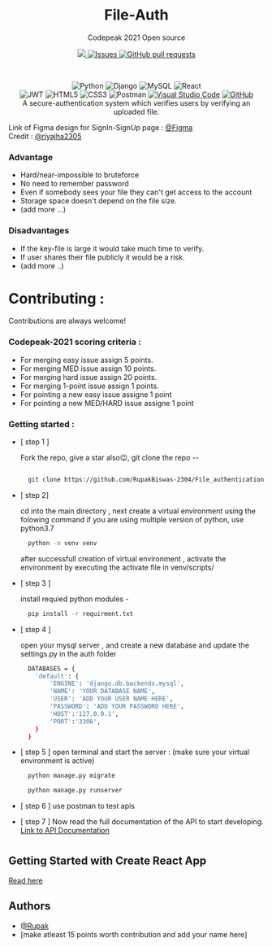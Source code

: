 

<!-- markdownlint-configure-file {
  "MD013": {
    "code_blocks": false,
    "tables": false
  },
  "MD033": false,
  "MD041": false
} -->
<div align="center">

# File-Auth

Codepeak 2021 Open source 
<p align="center">
    <a href="https://www.codepeak.tech/">
      <img src="https://img.shields.io/badge/Codepeak-2021-blue" />
    </a>
    <a href="https://github.com/RupakBiswas-2304/File_authentication/issues">
      <img alt="Issues" src="https://img.shields.io/github/issues/RupakBiswas-2304/File_authentication?color=0088ff" />
    </a>
    <a href="https://github.com/RupakBiswas-2304/File_authentication/pulls">
      <img alt="GitHub pull requests" src="https://img.shields.io/github/issues-pr/RupakBiswas-2304/File_authentication?color=0088ff" />
    </a>
  </p>
  <br/>
<!-- [![codepeak](https://img.shields.io/badge/Codepeak-2021-blue)](https://www.codepeak.tech/) -->

![Python](https://img.shields.io/badge/python-3670A0?style=for-the-badge&logo=python&logoColor=ffdd54)
![Django](https://img.shields.io/badge/django-%23092E20.svg?style=for-the-badge&logo=django&logoColor=white)
![MySQL](https://img.shields.io/badge/mysql-%2300f.svg?style=for-the-badge&logo=mysql&logoColor=white)
![React](https://img.shields.io/badge/react-%2320232a.svg?style=for-the-badge&logo=react&logoColor=%2361DAFB) <br/>
![JWT](https://img.shields.io/badge/JWT-black?style=for-the-badge&logo=JSON%20web%20tokens)
![HTML5](https://img.shields.io/badge/html5-%23E34F26.svg?style=for-the-badge&logo=html5&logoColor=white)
![CSS3](https://img.shields.io/badge/css3-%231572B6.svg?style=for-the-badge&logo=css3&logoColor=white)
![Postman](https://img.shields.io/badge/Postman-FF6C37?style=for-the-badge&logo=postman&logoColor=white)
[![Visual Studio Code](https://img.shields.io/badge/--007ACC?logo=visual%20studio%20code&logoColor=ffffff)](https://code.visualstudio.com/)
[![GitHub](https://img.shields.io/badge/--181717?logo=github&logoColor=ffffff)](https://github.com/File_authentication)
<br/>
A secure-authentication system which verifies users by verifying an uploaded file.

</div>


<div >
  <div align="left">Link of Figma design for SignIn-SignUp page : 
  <a href="https://www.figma.com/file/GZN1Riyavg69vflQ9XKz0S/codepeak?node-id=41%3A43"> @Figma </a> </div>
  <div> Credit : <a href="https://www.github.com/riyajha2305"> @riyajha2305</a><div>
</div>

### Advantage

- Hard/near-impossible to bruteforce 
- No need to remember password
- Even if somebody sees your file they can't get access to the account
- Storage space doesn't depend on the file size.
- (add more ...)

### Disadvantages

- If the key-file is large it would take much time to verify.
- If user shares their file publicly it would be a risk.
- (add more ..)

# Contributing :

Contributions are always welcome!

### Codepeak-2021 scoring criteria : 
- For merging easy issue assign 5 points.
- For merging MED issue assign 10 points.
- For merging hard issue assign 20 points.
- For merging 1-point issue assign 1 points.
- For pointing a new easy issue assigne 1 point
- For pointing a new MED/HARD issue assigne 1 point

### Getting started : 

- [ step 1 ] 

  Fork the repo, give a star also😉, git clone the repo --

  ```bash 

    git clone https://github.com/RupakBiswas-2304/File_authentication.git

  ```
- [ step 2]

  cd into the main directory , next create a virtual environment using the folowing command 
  if you are using multiple version of python, use python3.7 

  ```bash 
    python -m venv venv
  ```
  after successfull creation of virtual environment , activate the environment by executing the activate file in venv/scripts/

- [ step 3 ]

  install requied python modules -

  ```bash 
    pip install -r requirment.txt
  ```

- [ step 4 ]

  open your mysql server , and create a new database and update the settings.py in the auth folder
  ```bash
    DATABASES = {
      'default': {
          'ENGINE': 'django.db.backends.mysql',
          'NAME': 'YOUR DATABASE NAME',
          'USER': 'ADD YOUR USER NAME HERE',
          'PASSWORD': 'ADD YOUR PASSWORD HERE',
          'HOST':'127.0.0.1',
          'PORT':'3306',
      }
    }
  ```
- [ step 5 ]
  open terminal and start the server : 
  (make sure your virtual environment is active)

  ```bash 
    python manage.py migrate
  ```
  ```bash 
    python manage.py runserver
  ```
- [ step 6 ]
  use postman to test apis
- [ step 7 ]
    Now read the full documentation of the API to start developing. [Link to API Documentation](https://github.com/ArchismanKarmakar/File_authentication/blob/e758f86ea4a10badda0f9e9301dff5534bb92d61/Api-doc.md)

    
#
    

## Getting Started with Create React App

[Read here](https://github.com/RupakBiswas-2304/File_authentication/blob/main/react.md)

    
## Authors

- [@Rupak](https://www.github.com/RupakBiswas-2304)
- [make atleast 15 points worth contribution and add your name here]
